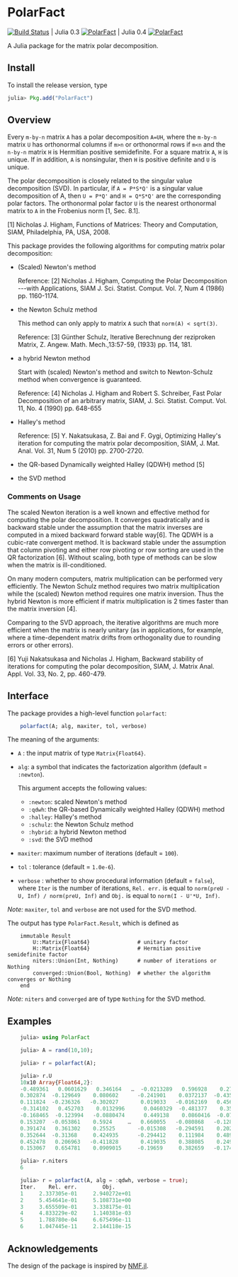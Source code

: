 # PolarFact

[![Build Status](https://travis-ci.org/weijianzhang/PolarFact.jl.svg?branch=master)](https://travis-ci.org/weijianzhang/PolarFact.jl)
| Julia 0.3 [![PolarFact](http://pkg.julialang.org/badges/PolarFact_release.svg)](http://pkg.julialang.org/?pkg=PolarFact&ver=release)
| Julia 0.4 [![PolarFact](http://pkg.julialang.org/badges/PolarFact_nightly.svg)](http://pkg.julialang.org/?pkg=PolarFact&ver=nightly)

A Julia package for the matrix polar decomposition.

## Install

To install the release version, type

```julia
julia> Pkg.add("PolarFact")
```

## Overview 

Every ``m-by-n`` matrix ``A`` has a polar decomposition ``A=UH``,
where the ``m-by-n`` matrix ``U`` has orthonormal columns if ``m>n``
or orthonormal rows if ``m<n`` and the ``n-by-n`` matrix ``H`` is
Hermitian positive semidefinite. For a square matrix ``A``, ``H`` is
unique. If in addition, ``A`` is nonsingular, then ``H`` is positive
definite and ``U`` is unique.

The polar decomposition is closely related to the singular value
decomposition (SVD). In particular, if ``A = P*S*Q'`` is a singular
value decomposition of A, then ``U = P*Q'`` and ``H = Q*S*Q'`` are the
corresponding polar factors. The orthonormal polar factor ``U`` is the
nearest orthonormal matrix to ``A`` in the Frobenius norm [1, Sec. 8.1]. 

[1] Nicholas J. Higham, Functions of Matrices: Theory and Computation,
SIAM, Philadelphia, PA, USA, 2008.

This package provides the following algorithms for computing matrix
polar decomposition:

* (Scaled) Newton's method

	Reference:
	[2] Nicholas J. Higham, Computing the Polar Decomposition ---with Applications,
	SIAM J. Sci. Statist. Comput. Vol. 7, Num 4 (1986) pp. 1160-1174.
	
* the Newton Schulz method 
  
    This method can only apply to matrix ``A`` such that ``norm(A) < sqrt(3)``.

	Reference:
	[3] Günther Schulz, Iterative Berechnung der reziproken Matrix, Z. Angew.
	Math. Mech.,13:57-59, (1933) pp. 114, 181.

* a hybrid Newton method

	Start with (scaled) Newton's method and switch to Newton-Schulz method
	when convergence is guaranteed.

	Reference:
	[4] Nicholas J. Higham and Robert S. Schreiber, Fast Polar
	Decomposition of an arbitrary matrix, SIAM, J. Sci. Statist. Comput.
	Vol. 11, No. 4 (1990) pp. 648-655

* Halley's method

	Reference:
	[5] Y. Nakatsukasa, Z. Bai and F. Gygi, Optimizing Halley's iteration 
	for computing the matrix polar decomposition, SIAM, J. Mat. Anal. 
	Vol. 31, Num 5 (2010) pp. 2700-2720. 

* the QR-based Dynamically weighted Halley (QDWH) method [5]  

* the SVD method

### Comments on Usage

The scaled Newton iteration is a well known and effective method for
computing the polar decomposition. It converges quadratically and is
backward stable under the assumption that the matrix inverses are
computed in a mixed backward forward stable way[6]. The QDWH is a
cubic-rate convergent method.  It is backward stable under the
assumption that column pivoting and either row pivoting or row sorting
are used in the QR factorization [6].  Without scaling, both type of
methods can be slow when the matrix is ill-conditioned.

On many modern computers, matrix multiplication can be performed
very efficiently. The Newton Schulz method requires two matrix
multiplication while the (scaled) Newton method requires one matrix
inversion. Thus the hybrid Newton is more efficient if matrix
multiplication is 2 times faster than the matrix inversion [4].

Comparing to the SVD approach, the iterative algorithms are much more
efficient when the matrix is nearly unitary (as in applications, for
example, where a time-dependent matrix drifts from orthogonality due
to rounding errors or other errors).

[6] Yuji Nakatsukasa and Nicholas J. Higham, Backward stability of
iterations for computing the polar decomposition, SIAM, J.
Matrix Anal. Appl. Vol. 33, No. 2, pp. 460-479. 


## Interface

The package provides a high-level function ``polarfact``:

```julia
	polarfact(A; alg, maxiter, tol, verbose)
```

The meaning of the arguments:

- ``A`` : the input matrix of type ``Matrix{Float64}``.

- ``alg``: a symbol that indicates the factorization algorithm (default = ``:newton``).

	This argument accepts the following values:

	- ``:newton``: scaled Newton's method
	- ``:qdwh``: the QR-based Dynamically weighted Halley (QDWH) method
	- ``:halley``: Halley's method
	- ``:schulz``: the Newton Schulz method
	- ``:hybrid``: a hybrid Newton method 
	- ``:svd``: the SVD method

- ``maxiter``: maximum number of iterations (default = ``100``).

- ``tol`` :  tolerance (default = ``1.0e-6``).

- ``verbose`` : whether to show procedural information (default = ``false``), where
               ``Iter`` is the number of iterations, ``Rel. err.`` is equal to
			   ``norm(preU - U, Inf) / norm(preU, Inf)`` and ``Obj.`` is equal to
			   ``norm(I - U'*U, Inf)``. 

*Note:* ``maxiter``, ``tol`` and ``verbose`` are not used for the
SVD method.

The output has type ``PolarFact.Result``, which is defined as 

```
	immutable Result
		U::Matrix{Float64}               # unitary factor
		H::Matrix{Float64}               # Hermitian positive semidefinite factor
		niters::Union(Int, Nothing)      # number of iterations or Nothing
		converged::Union(Bool, Nothing)  # whether the algorithm converges or Nothing
	end
```

*Note:* ``niters`` and ``converged`` are of type ``Nothing`` for the
SVD method. 

## Examples

```julia
	julia> using PolarFact

	julia> A = rand(10,10);

	julia> r = polarfact(A);

	julia> r.U
	10x10 Array{Float64,2}:
	-0.489361   0.0601629   0.346164   …  -0.0213289   0.596928    0.279623 
	0.302874  -0.129649    0.080602      -0.241901    0.0372137  -0.435765 
	0.111824  -0.236326   -0.302027       0.019033   -0.0162169   0.456752 
	-0.314102   0.452703    0.0132996      0.0460329  -0.481377    0.358254 
	-0.168465  -0.123994   -0.0880474      0.449138    0.0860416  -0.0702016
	0.153207  -0.053861    0.5924     …   0.660055   -0.080868   -0.128266 
	0.391474   0.361302    0.25525       -0.015308   -0.294591    0.202959 
	0.352644  -0.31368     0.424935      -0.294412    0.111984    0.489584 
	0.452478   0.206963   -0.411828       0.419035    0.388085    0.249209 
	0.153067   0.654781    0.0909015     -0.19659     0.382659   -0.174877 

	julia> r.niters
	6

	julia> r = polarfact(A, alg = :qdwh, verbose = true);
	Iter.    Rel. err.        Obj.         
	1     2.337305e-01     2.940272e+01
    2     5.454641e-01     5.108731e+00
    3     3.655509e-01     3.338175e-01
    4     4.833229e-02     1.140381e-03
    5     1.788780e-04     6.675496e-11
    6     1.047445e-11     2.144118e-15
```

## Acknowledgements

The design of the package is inspired by [NMF.jl](https://github.com/JuliaStats/NMF.jl).


